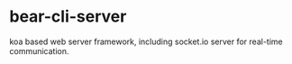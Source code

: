 # bear-cli-server
koa based web server framework, including socket.io server for real-time communication.
